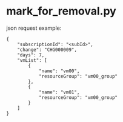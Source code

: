 # mark_for_removal.py

json request example:
```
{
    "subscriptionId": "<subId>",
    "change": "CHG000009",
    "days": 7,
    "vmList": [
        {
            "name": "vm00",
            "resourceGroup": "vm00_group"
        },
        {
            "name": "vm01",
            "resourceGroup": "vm00_group"
        }
    ]
}
```